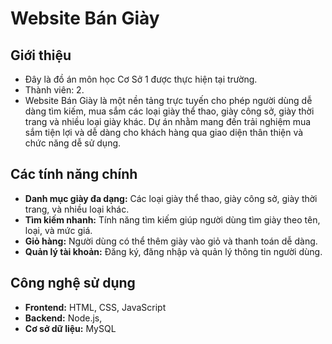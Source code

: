 # Website Bán Giày

## Giới thiệu
- Đây là đồ án môn học Cơ Sở 1 được thực hiện tại trường.
- Thành viên: 2.
- Website Bán Giày là một nền tảng trực tuyến cho phép người dùng dễ dàng tìm kiếm, mua sắm các loại giày thể thao, giày công sở, giày thời trang và nhiều loại giày khác. Dự án nhằm mang đến trải nghiệm mua sắm tiện lợi và dễ dàng cho khách hàng qua giao diện thân thiện và chức năng dễ sử dụng.

## Các tính năng chính
- **Danh mục giày đa dạng:** Các loại giày thể thao, giày công sở, giày thời trang, và nhiều loại khác.
- **Tìm kiếm nhanh:** Tính năng tìm kiếm giúp người dùng tìm giày theo tên, loại, và mức giá.
- **Giỏ hàng:** Người dùng có thể thêm giày vào giỏ và thanh toán dễ dàng.
- **Quản lý tài khoản:** Đăng ký, đăng nhập và quản lý thông tin người dùng.

## Công nghệ sử dụng
- **Frontend:** HTML, CSS, JavaScript
- **Backend:** Node.js,
- **Cơ sở dữ liệu:** MySQL
